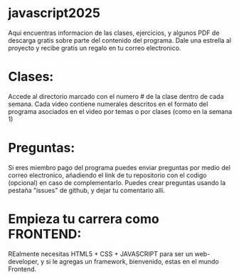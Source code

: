 # javascript2025

Aqui encuentras informacion de las clases, ejercicios, y algunos PDF de descarga gratis sobre parte del contenido del programa. Dale una estrella al proyecto y recibe gratis un regalo en tu correo electronico.

# Clases:

Accede al directorio marcado con el numero # de la clase dentro de cada semana. Cada video contiene numerales descritos en el formato del programa asociados en el video por temas o por clases (como en la semana 1)

# Preguntas:

Si eres miembro pago del programa puedes enviar preguntas por medio del correo electronico, añadiendo el link de tu repositorio con el codigo (opcional) en caso de complementarlo. Puedes crear preguntas usando la pestaña "issues" de github, y dejar tu comentario allí.

# Empieza tu carrera como FRONTEND:

REalmente necesitas HTML5 + CSS + JAVASCRIPT para ser un web-developer, y si le agregas un framework, bienvenido, estas en el mundo Frontend.

